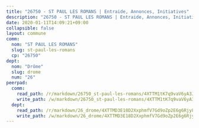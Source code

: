 ```yaml
---
title: "26750 - ST PAUL LES ROMANS | Entraide, Annonces, Initiatives"
description: "26750 - ST PAUL LES ROMANS | Entraide, Annonces, Initiatives"
date: 2020-01-11T14:09:21+09:00
collapsible: false
layout: commune
comm:
  nom: "ST PAUL LES ROMANS"
  slug: st-paul-les-romans
  cp: "26750"
dept:
  nom: "Drôme"
  slug: drome
  num: "26"
peerpad:
  comm:
    read_path: /r/markdown/26750_st-paul-les-romans/4XTTM1tK7q9vaV6yA3Jk8rCFTtHNoD1ockUkK2tcj3sdoKd8X
    write_path: /w/markdown/26750_st-paul-les-romans/4XTTM1tK7q9vaV6yA3Jk8rCFTtHNoD1ockUkK2tcj3sdoKd8X-K3TgUk9Fsyg34K2u1BsnWN6suzURxekY9rp9bD27EiG9iYCtDuYffrEaCcvsJkoXzitsUoUJPJi6Cs3CkTNnDaxvdB17iWrn4wQrhHPqFMsCRnBxdhnBNYzEdA3Pmgv9wzsuv3cw
  dept:
    read_path: /r/markdown/26_drome/4XTTMD3E18D2XxphmfV7Gd9oZp2E6g6Rjy8yoyyuT4SyeeDZv
    write_path: /w/markdown/26_drome/4XTTMD3E18D2XxphmfV7Gd9oZp2E6g6Rjy8yoyyuT4SyeeDZv-K3TgUGX4nG6FnUgVjDeodHJBzD4Z7jTqAJwquijk1LCW8AWc9CAemuRZDQCZC8aha3sgQcHNRUHizJ1bQGiTeNjxAKKxoxsNxcJ7pjGzQ4icP1ftCA9sHED31LddZbCgpf6zkM4Q
---
```


